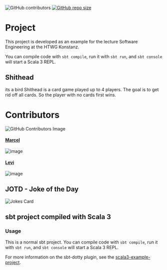 ![GitHub contributors](https://img.shields.io/github/contributors/ma161ric/shithead?color=green)
[![GitHub repo size](https://img.shields.io/github/repo-size/ma161ric/shithead)](https://www.youtube.com/watch?v=dQw4w9WgXcQ)


# Project

This project is developed as an example for the lecture Software Engineering at the HTWG Konstanz. 

You can compile code with `sbt compile`, run it with `sbt run`, and `sbt console` will start a Scala 3 REPL.

## Shithead
its a bird
Shithead is a card game played up to 4 players. The goal is to get rid off all cards. So the player with no cards first wins.

# Contributors

![GitHub Contributors Image](https://contrib.rocks/image?repo=ma161ric/shithead)

#### [Marcel](https://github.com/ma161ric)
![image](https://github-readme-streak-stats.herokuapp.com/?user=ma161ric)

#### [Levi](https://github.com/L9Prometheus)
![image](https://github-readme-streak-stats.herokuapp.com/?user=L9Prometheus)

## JOTD - Joke of the Day
![Jokes Card](https://readme-jokes.vercel.app/api)

## sbt project compiled with Scala 3

### Usage

This is a normal sbt project. You can compile code with `sbt compile`, run it with `sbt run`, and `sbt console` will start a Scala 3 REPL.

For more information on the sbt-dotty plugin, see the
[scala3-example-project](https://github.com/scala/scala3-example-project/blob/main/README.md).
